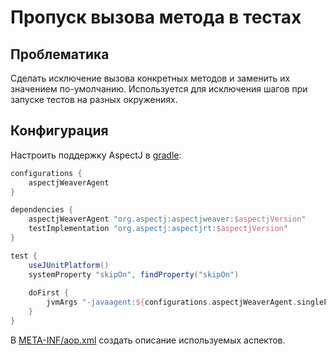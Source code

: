 # Пропуск вызова метода в тестах

## Проблематика

Сделать исключение вызова конкретных методов и заменить их значением по-умолчанию.
Используется для исключения шагов при запуске тестов на разных окружениях.

## Конфигурация

Настроить поддержку AspectJ в [gradle](build.gradle):

```groovy
configurations {
    aspectjWeaverAgent
}

dependencies {
    aspectjWeaverAgent "org.aspectj:aspectjweaver:$aspectjVersion"
    testImplementation "org.aspectj:aspectjrt:$aspectjVersion"
}

test {
    useJUnitPlatform()
    systemProperty "skipOn", findProperty("skipOn")
    
    doFirst {
        jvmArgs "-javaagent:${configurations.aspectjWeaverAgent.singleFile}"
    }
}
```

В [META-INF/aop.xml](src/test/resources/META-INF/aop.xml) создать описание используемых аспектов.